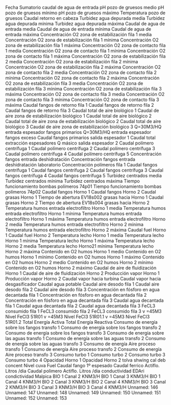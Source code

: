 Fecha
Sumatorio caudal de agua de entrada
pH  pozo de gruesos medio
pH  pozo de gruesos mínimo
pH  pozo de gruesos máximo
Temperatura pozo de gruesos
Caudal retorno en cabeza
Turbidez agua depurada media
Turbidez agua depurada mínima
Turbidez agua depurada máxima
Caudal de agua de entrada media
Caudal de agua de entrada mínima
Caudal de agua de entrada máxima
Concentración O2 zona de estabilización fila 1 media
Concentración O2 zona de estabilización fila 1 mínima
Concentración O2 zona de estabilización fila 1 máxima
Concentración O2 zona de contacto fila 1 media
Concentración O2 zona de contacto fila 1 mínima
Concentración O2 zona de contacto fila 1 máxima
Concentración O2 zona de estabilización fila 2 media
Concentración O2 zona de estabilización fila 2 mínima
Concentración O2 zona de estabilización fila 2 máxima
Concentración O2 zona de contacto fila 2 media
Concentración O2 zona de contacto fila 2 mínima
Concentración O2 zona de contacto fila 2 máxima
Concentración O2 zona de estabilización fila 3 media
Concentración O2 zona de estabilización fila 3 mínima
Concentración O2 zona de estabilización fila 3 máxima
Concentración O2 zona de contacto fila 3 media
Concentración O2 zona de contacto fila 3 mínima
Concentración O2 zona de contacto fila 3 máxima
Caudal fangos de retorno fila 1
Caudal fangos de retorno fila 2
Caudal fangos de retorno fila 3
Caudal total de aire biológico 1
Caudal de aire zona de estabilización biológico 1
Caudal total de aire biológico 2
Caudal total de aire zona de estabilización biológico 2
Caudal total de aire biológico 3
Caudal de aire zona de estabilización biológico 3
Q=30M3/HQ entrada espesador fangos primarios
Q=30M3/HQ entrada espesador fangos exceso
Caudal fangos primarios salida espesador 1
Caudal total extracción espesadores
Q másico salida espesador 2 
Caudal polímero centrífuga 1
Caudal polímero centrífuga 2
Caudal polímero centrífuga 3
Caudal polímero centrífuga 4
Caudal polímero centrífuga 5
Concentración fangos entrada deshidratación
Concentración fangos entrada deshidratación laboratorio
Concentración polímeros fila 1
Caudal fangos centrífuga 1
Caudal fangos centrífuga 2
Caudal fangos centrífuga 3
Caudal fangos centrífuga 4
Caudal fangos centrífuga 5
Turbidez centrados media
Turbidez centrados mínima
Turbidez centrados máxima
Tiempo funcionamiento bombas polímeros 74p01
Tiempo funcionamiento bombas polímeros 74p02
Caudal fangos Horno 1
Caudal fangos Horno 2
Caudal grasas Horno 1
Tiempo de abertura EV18s002 grasas hacia Horno 1
Caudal grasas Horno 2
Tiempo de abertura EV18s004 grasas hacia Horno 2
Temperatura humos entrada electrofiltro Horno 1 media
Temperatura humos entrada electrofiltro Horno 1 mínima
Temperatura humos entrada electrofiltro Horno 1 máxima
Temperatura humos entrada electrofiltro Horno 2 media
Temperatura humos entrada electrofiltro Horno 2 mínima
Temperatura humos entrada electrofiltro Horno 2 máxima
Caudal fuel Horno 1
Caudal fuel Horno 2
Temperatura lecho Horno 1 media
Temperatura lecho Horno 1 mínima
Temperatura lecho Horno 1 máxima
Temperatura lecho Horno 2 media
Temperatura lecho Horno21 mínima
Temperatura lecho Horno 2 máxima
Contenido en O2 humos Horno 1 medio
Contenido en O2 humos Horno 1 mínimo
Contenido en O2 humos Horno 1 máximo
Contenido en O2 humos Horno 2 medio
Contenido en O2 humos Horno 2 mínimo
Contenido en O2 humos Horno 2 máximo
Caudal de aire de fluidización Horno 1
Caudal de aire de fluidización Horno 2
Producción vapor Horno 1
Producción vapor Horno 2
Caudal vapor hacia turbina
Caudal vapor hacia desgasificador
Caudal agua potable
Caudal aire desodo fila 1
Caudal aire desodo fila 2
Caudal aire desodo fila 3
Concentración en fósforo en agua decantada fila 1
Concentración en fósforo en agua decantada fila 2
Concentración en fósforo en agua decantada fila 3
Caudal agua decantada fila 1
Caudal agua decantada fila 2
Caudal agua decantada fila 3
FeCL3 consumido fila 1
FeCL3 consumido fila 2
FeCL3 consumido fila 3
v =45M3   Nivel FeCl3 51R01
v =45M3   Nivel FeCl3 51R01.1
v =45M3   Nivel FeCl3 51R01.2
Total Energía Activa
Total Energía Reactiva
Consumo de energía sobre los fangos transfo 1
Consumo de energía sobre los fangos transfo 2
Consumo de energía sobre los fangos transfo 3
Consumo de energía sobre las aguas transfo 1
Consumo de energía sobre las aguas transfo 2
Consumo de energía sobre las aguas transfo 3
Consumo de energía Aire proceso transfo 1
Consumo de energía Aire proceso transfo 2
Consumo de energía Aire proceso transfo 3
Consumo turbo 1
Consumo turbo 2
Consumo turbo 3
Consumo turbo 4
Opacidad Horno 1
Opacidad Horno 2
tolva shwing
cal deb concent
Nivel cuva Fuel
Caudal fango 1º espesado
Caudal ferrico Actiflo. Litros /dia
Caudal polimero Actiflo. Litros /dia
conductividad EDAri
condictividad Malpica
BIO 1 Canal 2 KNM3/H
BIO 1 Canal 3 KNM3/H
BIO 1 Canal 4 KNM3/H
BIO 2 Canal 3 KNM3/H
BIO 2 Canal 4 KNM3/H
BIO 3 Canal 2 KNM3/H
BIO 3 Canal 3 KNM3/H
BIO 3 Canal 4 KNM3/H
Unnamed: 146
Unnamed: 147
Unnamed: 148
Unnamed: 149
Unnamed: 150
Unnamed: 151
Unnamed: 152
Unnamed: 153
